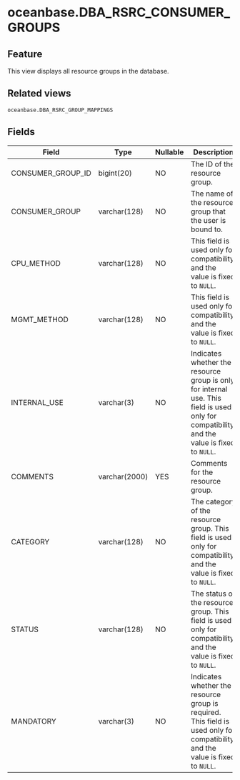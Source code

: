 # oceanbase.DBA_RSRC_CONSUMER_GROUPS

## Feature

This view displays all resource groups in the database. 

## Related views

`oceanbase.DBA_RSRC_GROUP_MAPPINGS`

## Fields

| Field | Type | Nullable | Description |
|-------------------|----------------|------------|--------------------------------------|
| CONSUMER_GROUP_ID | bigint(20) | NO | The ID of the resource group.  |
| CONSUMER_GROUP | varchar(128) | NO | The name of the resource group that the user is bound to.  |
| CPU_METHOD | varchar(128) | NO | This field is used only for compatibility, and the value is fixed to `NULL`.  |
| MGMT_METHOD | varchar(128) | NO | This field is used only for compatibility, and the value is fixed to `NULL`.  |
| INTERNAL_USE | varchar(3) | NO | Indicates whether the resource group is only for internal use. This field is used only for compatibility, and the value is fixed to `NULL`.  |
| COMMENTS | varchar(2000) | YES | Comments for the resource group.  |
| CATEGORY | varchar(128) | NO | The category of the resource group. This field is used only for compatibility, and the value is fixed to `NULL`.  |
| STATUS | varchar(128) | NO | The status of the resource group. This field is used only for compatibility, and the value is fixed to `NULL`.  |
| MANDATORY | varchar(3) | NO | Indicates whether the resource group is required. This field is used only for compatibility, and the value is fixed to `NULL`.  |
